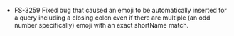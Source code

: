 - FS-3259 Fixed bug that caused an emoji to be automatically inserted for a query including a closing colon even if there are multiple (an odd number specifically) emoji with an exact shortName match.